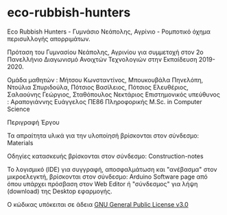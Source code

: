# eco-rubbish-hunters
Eco Rubbish Hunters - Γυμνάσιο Νεάπολης, Αγρίνιο - Ρομποτικό όχημα περισυλλογής απορριμάτων.

Πρόταση του Γυμνασίου Νεάπολης, Αγρινίου για συμμετοχή στον 2ο Πανελλήνιο Διαγωνισμό Ανοιχτών Τεχνολογιών στην Εκπαίδευση  2019-2020.

Ομάδα μαθητών : Μήτσου Κωνσταντίνος, Μπουκουβάλα Πηνελόπη, Ντούλια Σπυριδούλα, Πότσιος Βασίλειος, Πότσιος Ελευθέριος, Σαλαούνης Γεώργιος, Σταθόπουλος Νεκτάριος
Επιστημονικός υπεύθυνος : Αραπογιάννης Ευάγγελος ΠΕ86 Πληροφορικής M.Sc. in Computer Science

Περιγραφή Έργου




Τα απραίτητα υλικά για την υλοποίησή βρίσκονται στον σύνδεσμο: Materials

Οδηγίες κατασκευής βρίσκονται στον σύνδεσμο: Construction-notes

Το λογισμικό (IDE) για συγγραφή, αποσφαλμάτωση και "ανέβασμα" στον μικροελεγκτή, βρίσκονται στον σύνδεσμο: Arduino Software page από όπου υπάρχει πρόσβαση στον Web Editor ή "σύνδεσμος" για λήψη (download) της Desktop εφαρμογής.

Ο κώδικας υπόκειται σε άδεια [GNU General Public License v3.0](https://github.com/arapogian/eco-rubbish-hunters/blob/master/LICENSE)
